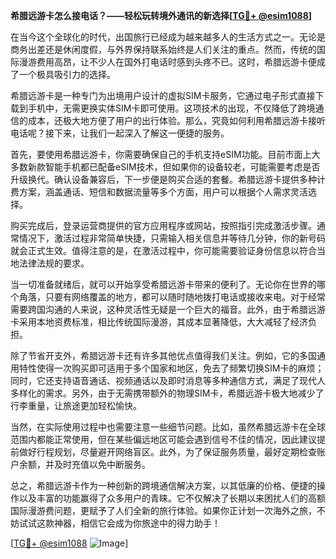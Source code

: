 **希腊远游卡怎么接电话？——轻松玩转境外通讯的新选择[[TG💪+ @esim1088](https://t.me/s/esim1088)]**

在当今这个全球化的时代，出国旅行已经成为越来越多人的生活方式之一。无论是商务出差还是休闲度假，与外界保持联系始终是人们关注的重点。然而，传统的国际漫游费用高昂，让不少人在国外打电话时感到头疼不已。这时，希腊远游卡便成了一个极具吸引力的选择。

希腊远游卡是一种专门为出境用户设计的虚拟SIM卡服务，它通过电子形式直接下载到手机中，无需更换实体SIM卡即可使用。这项技术的出现，不仅降低了跨境通信的成本，还极大地方便了用户的出行体验。那么，究竟如何利用希腊远游卡接听电话呢？接下来，让我们一起深入了解这一便捷的服务。

首先，要使用希腊远游卡，你需要确保自己的手机支持eSIM功能。目前市面上大多数新款智能手机都已配备eSIM技术，但如果你的设备较老，可能需要考虑是否升级换代。确认设备兼容后，下一步便是购买合适的套餐。希腊远游卡提供多种计费方案，涵盖通话、短信和数据流量等多个方面，用户可以根据个人需求灵活选择。

购买完成后，登录运营商提供的官方应用程序或网站，按照指引完成激活步骤。通常情况下，激活过程非常简单快捷，只需输入相关信息并等待几分钟，你的新号码就会正式生效。值得注意的是，在激活过程中，你可能需要验证身份信息以符合当地法律法规的要求。

当一切准备就绪后，就可以开始享受希腊远游卡带来的便利了。无论你在世界的哪个角落，只要有网络覆盖的地方，都可以随时随地拨打电话或接收来电。对于经常需要跨国沟通的人来说，这种灵活性无疑是一个巨大的福音。此外，由于希腊远游卡采用本地资费标准，相比传统国际漫游，其成本显著降低，大大减轻了经济负担。

除了节省开支外，希腊远游卡还有许多其他优点值得我们关注。例如，它的多国通用特性使得一次购买即可适用于多个国家和地区，免去了频繁切换SIM卡的麻烦；同时，它还支持语音通话、视频通话以及即时消息等多种通信方式，满足了现代人多样化的需求。另外，由于无需携带额外的物理SIM卡，希腊远游卡极大地减少了行李重量，让旅途更加轻松愉快。

当然，在实际使用过程中也需要注意一些细节问题。比如，虽然希腊远游卡在全球范围内都能正常使用，但在某些偏远地区可能会遇到信号不佳的情况，因此建议提前做好行程规划，尽量避开网络盲区。此外，为了保证服务质量，最好定期检查账户余额，并及时充值以免中断服务。

总之，希腊远游卡作为一种创新的跨境通信解决方案，以其低廉的价格、便捷的操作以及丰富的功能赢得了众多用户的青睐。它不仅解决了长期以来困扰人们的高额国际漫游费问题，更赋予了人们全新的旅行体验。如果你正计划一次海外之旅，不妨试试这款神器，相信它会成为你旅途中的得力助手！

[[TG💪+ @esim1088](https://t.me/s/esim1088) ![Image](https://i.postimg.cc/4NQfJmqS/Snipaste-2025-05-13-00-14-12.png)]